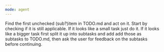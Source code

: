 ```yaml
---
mode: agent
---
```

Find the first unchecked (sub?)item in TODO.md and act on it.
Start by checking if it is still applicable.
If it looks like a small task just do it.
If it looks like a bigger task first split it up into subtasks and add add those as subtasks to TODO.md, then ask the user for feedback on the subtasks before continuing.